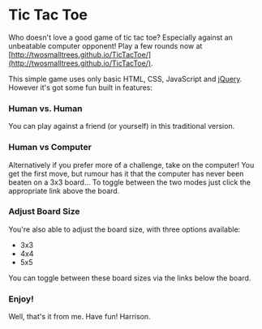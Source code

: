 # Tic Tac Toe

Who doesn't love a good game of tic tac toe? Especially against an unbeatable computer opponent! Play a few rounds now at [http://twosmalltrees.github.io/TicTacToe/](http://twosmalltrees.github.io/TicTacToe/).

This simple game uses only basic HTML, CSS, JavaScript and [jQuery](https://jquery.com/). However it's got some fun built in features:

### Human vs. Human

You can play against a friend (or yourself) in this traditional version.

### Human vs Computer

Alternatively if you prefer more of a challenge, take on the computer! You get the first move, but rumour has it that the computer has never been beaten on a 3x3 board... To toggle between the two modes just click the appropriate link above the board.

### Adjust Board Size

You're also able to adjust the board size, with three options available:
* 3x3
* 4x4
* 5x5

You can toggle between these board sizes via the links below the board.

### Enjoy!

Well, that's it from me. Have fun!
Harrison.
